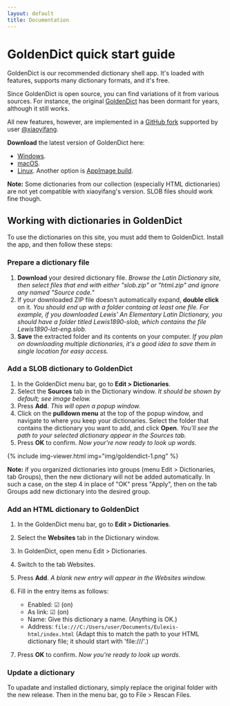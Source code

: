 ```yaml
---
layout: default
title: Documentation
---
```


# GoldenDict quick start guide

GoldenDict is our recommended dictionary shell app. It's loaded with features, supports many dictionary formats, and it's free.

Since GoldenDict is open source, you can find variations of it from various sources. For instance, the original [GoldenDict](http://goldendict.org) has been dormant for years, although it still works.

All new features, however, are implemented in a [GitHub fork](https://github.com/xiaoyifang/goldendict/releases) supported by user [@xiaoyifang](https://github.com/xiaoyifang/goldendict).

**Download** the latest version of GoldenDict here:

* [Windows](https://github.com/goldendict/goldendict/wiki/Early-Access-Builds-for-Windows).
* [macOS](https://github.com/goldendict/goldendict/wiki/Early-Access-Builds-for-Mac-OS-X).
* [Linux](https://flathub.org/apps/io.github.xiaoyifang.goldendict_ng). Another option is [AppImage build](https://github.com/Abs62/goldendict/releases).

**Note:** Some dictionaries from our collection (especially HTML dictionaries) are not yet compatible with xiaoyifang's version. SLOB files should work fine though.

## Working with dictionaries in GoldenDict

To use the dictionaries on this site, you must add them to GoldenDict.
Install the app, and then follow these steps:

### Prepare a dictionary file

1. **Download** your desired dictionary file. *Browse the Latin Dictionary site, then select files that end with either "slob.zip" or "html.zip" and ignore any named "Source code."*
1. If your downloaded ZIP file doesn't automatically expand, **double click** on it. *You should end up with a folder containg at least one file. For example, if you downloaded Lewis' An Elementary Latin Dictionary, you should have a folder titled Lewis1890-slob, which contains the file Lewis1890-lat-eng.slob.*
1. **Save** the extracted folder and its contents on your computer. *If you plan on downloading multiple dictionaries, it's a good idea to save them in single location for easy access.*

### Add a SLOB dictionary to GoldenDict

1. In the GoldenDict menu bar, go to **Edit > Dictionaries**.
1. Select the **Sources** tab in the Dictionary window. *It should be shown by default; see image below.*
1. Press **Add**. *This will open a popup window.*
1. Click on the **pulldown menu** at the top of the popup window, and navigate to where you keep your dictionaries. Select the folder that contains the dictionary you want to add, and click **Open**. *You'll see the path to your selected dictionary appear in the Sources tab.*
1. Press **OK** to confirm. *Now your're now ready to look up words.*

{% include img-viewer.html img="img/goldendict-1.png" %}

**Note:** if you organized dictionaries into groups (menu Edit > Dictionaries, tab Groups), then the new dictionary will not be added automatically. In such a case, on the step 4 in place of "OK" press "Apply", then on the tab Groups add new dictionary into the desired group.

### Add an HTML dictionary to GoldenDict

1. In the GoldenDict menu bar, go to **Edit > Dictionaries**.
1. Select the **Websites** tab in the Dictionary window.
1. In GoldenDict, open menu Edit > Dictionaries.
1. Switch to the tab Websites.
1. Press **Add**. *A blank new entry will appear in the Websites window.*
1. Fill in the entry items as follows:

    * Enabled: ☑ (on)
    * As link: ☑ (on)
    * Name: Give this dictionary a name. (Anything is OK.)
    * Address: `file:///C:/Users/user/Documents/Eulexis-html/index.html` (Adapt this to match the path to your HTML dictionary file; it should start with 'file:///'.)
1. Press **OK** to confirm. *Now you're ready to look up words.*

### Update a dictionary

To upadate and installed dictionary, simply replace the original folder with the new release. Then in the menu bar, go to File&nbsp;>&nbsp;Rescan Files.
